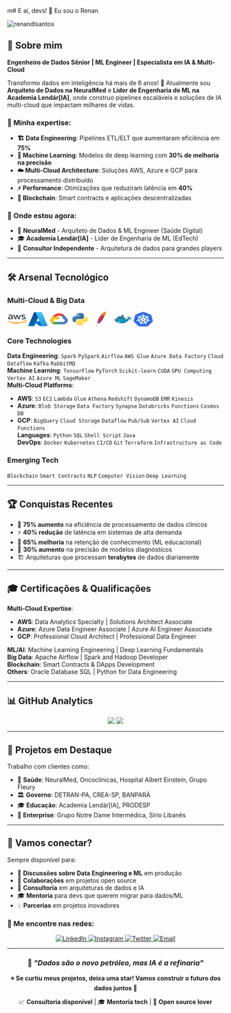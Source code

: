 m# E aí, devs! 👋 Eu sou o Renan

<p align="left"> <img src="https://komarev.com/ghpvc/?username=renandlsantos" alt="renandlsantos" /> </p>

## 🚀 Sobre mim

**Engenheiro de Dados Sênior | ML Engineer | Especialista em IA & Multi-Cloud**

Transformo dados em inteligência há mais de 6 anos! 🤖 Atualmente sou **Arquiteto de Dados na NeuralMed** e **Líder de Engenharia de ML na Academia Lendár[IA]**, onde construo pipelines escaláveis e soluções de IA multi-cloud que impactam milhares de vidas.

### 🎯 Minha expertise:
- **🏗️ Data Engineering**: Pipelines ETL/ELT que aumentaram eficiência em **75%**
- **🧠 Machine Learning**: Modelos de deep learning com **30% de melhoria na precisão**
- **☁️ Multi-Cloud Architecture**: Soluções AWS, Azure e GCP para processamento distribuído
- **⚡ Performance**: Otimizações que reduziram latência em **40%**
- **🔗 Blockchain**: Smart contracts e aplicações descentralizadas

### 💼 Onde estou agora:
- 🏥 **NeuralMed** - Arquiteto de Dados & ML Engineer (Saúde Digital)
- 🎓 **Academia Lendár[IA]** - Líder de Engenharia de ML (EdTech)
- 💼 **Consultor Independente** - Arquitetura de dados para grandes players

---

## 🛠️ Arsenal Tecnológico

### Multi-Cloud & Big Data
<div style="display: inline_block">
  <img align="center" alt="AWS" height="35" width="45" src="https://raw.githubusercontent.com/devicons/devicon/master/icons/amazonwebservices/amazonwebservices-original-wordmark.svg">
  <img align="center" alt="Azure" height="35" width="45" src="https://raw.githubusercontent.com/devicons/devicon/master/icons/azure/azure-original.svg">
  <img align="center" alt="GCP" height="35" width="45" src="https://raw.githubusercontent.com/devicons/devicon/master/icons/googlecloud/googlecloud-original.svg">
  <img align="center" alt="Python" height="35" width="45" src="https://raw.githubusercontent.com/devicons/devicon/master/icons/python/python-original.svg">
  <img align="center" alt="Apache" height="35" width="45" src="https://raw.githubusercontent.com/devicons/devicon/master/icons/apache/apache-original.svg">
  <img align="center" alt="Docker" height="35" width="45" src="https://raw.githubusercontent.com/devicons/devicon/master/icons/docker/docker-original.svg">
  <img align="center" alt="Kubernetes" height="35" width="45" src="https://raw.githubusercontent.com/devicons/devicon/master/icons/kubernetes/kubernetes-plain.svg">
</div>

### Core Technologies
**Data Engineering**: `Spark` `PySpark` `Airflow` `AWS Glue` `Azure Data Factory` `Cloud Dataflow` `Kafka` `RabbitMQ`  
**Machine Learning**: `TensorFlow` `PyTorch` `Scikit-learn` `CUDA` `GPU Computing` `Vertex AI` `Azure ML` `SageMaker`  
**Multi-Cloud Platforms**:  
- **AWS**: `S3` `EC2` `Lambda` `Glue` `Athena` `Redshift` `DynamoDB` `EMR` `Kinesis`  
- **Azure**: `Blob Storage` `Data Factory` `Synapse` `Databricks` `Functions` `Cosmos DB`  
- **GCP**: `BigQuery` `Cloud Storage` `Dataflow` `Pub/Sub` `Vertex AI` `Cloud Functions`  
**Languages**: `Python` `SQL` `Shell Script` `Java`  
**DevOps**: `Docker` `Kubernetes` `CI/CD` `Git` `Terraform` `Infrastructure as Code`

### Emerging Tech
`Blockchain` `Smart Contracts` `NLP` `Computer Vision` `Deep Learning`

---

## 🏆 Conquistas Recentes

- 🚀 **75% aumento** na eficiência de processamento de dados clínicos
- ⚡ **40% redução** de latência em sistemas de alta demanda
- 🧠 **65% melhoria** na retenção de conhecimento (ML educacional)
- 🎯 **30% aumento** na precisão de modelos diagnósticos
- 🏗️ Arquiteturas que processam **terabytes** de dados diariamente

---

## 🎓 Certificações & Qualificações

**Multi-Cloud Expertise**:  
- **AWS**: Data Analytics Specialty | Solutions Architect Associate  
- **Azure**: Azure Data Engineer Associate | Azure AI Engineer Associate  
- **GCP**: Professional Cloud Architect | Professional Data Engineer  

**ML/AI**: Machine Learning Engineering | Deep Learning Fundamentals  
**Big Data**: Apache Airflow | Spark and Hadoop Developer  
**Blockchain**: Smart Contracts & DApps Development  
**Others**: Oracle Database SQL | Python for Data Engineering

---

## 📊 GitHub Analytics

<div align="center">
  <img height="180em" src="https://github-readme-stats.vercel.app/api?username=renandlsantos&show_icons=true&theme=vue&include_all_commits=true&count_private=true"/>
  <img height="180em" src="https://github-readme-stats.vercel.app/api/top-langs/?username=renandlsantos&layout=compact&langs_count=8&theme=vue"/>
</div>

---

## 🚀 Projetos em Destaque

Trabalho com clientes como:
- 🏥 **Saúde**: NeuralMed, Oncoclínicas, Hospital Albert Einstein, Grupo Fleury
- 🏛️ **Governo**: DETRAN-PA, CREA-SP, BANPARÁ
- 🎓 **Educação**: Academia Lendár[IA], PRODESP
- 💼 **Enterprise**: Grupo Notre Dame Intermédica, Sírio Libanês

---

## 🤝 Vamos conectar?

Sempre disponível para:
- 💬 **Discussões sobre Data Engineering e ML** em produção
- 🤝 **Colaborações** em projetos open source
- 🎯 **Consultoria** em arquiteturas de dados e IA
- 🎓 **Mentoria** para devs que querem migrar para dados/ML
- 💡 **Parcerias** em projetos inovadores

### 📱 Me encontre nas redes:

<p align="center">
  <a href="https://www.linkedin.com/in/renandlsantos/">
    <img alt="LinkedIn" src="https://img.shields.io/badge/LinkedIn-renandlsantos-0077B5?style=for-the-badge&logo=linkedin&logoColor=white">
  </a>
  <a href="https://www.instagram.com/renandlsantos/">
    <img alt="Instagram" src="https://img.shields.io/badge/Instagram-renandlsantos-E4405F?style=for-the-badge&logo=instagram&logoColor=white">
  </a>
  <a href="https://www.twitter.com/renandlsantos/">
    <img alt="Twitter" src="https://img.shields.io/badge/Twitter-renandlsantos-1DA1F2?style=for-the-badge&logo=twitter&logoColor=white">
  </a>
  <a href="mailto:renan_limasanto@hotmail.com">
    <img alt="Email" src="https://img.shields.io/badge/Email-renan__limasanto-D14836?style=for-the-badge&logo=gmail&logoColor=white">
  </a>
</p>

---

<div align="center">
  
### 💭 *"Dados são o novo petróleo, mas IA é a refinaria"*

**⭐ Se curtiu meus projetos, deixa uma star! Vamos construir o futuro dos dados juntos 🚀**

📈 **Consultoria disponível** | 🎓 **Mentoria tech** | 🤝 **Open source lover**

</div>

